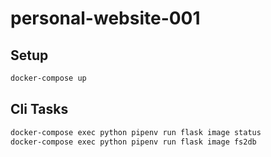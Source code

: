 # personal-website-001

## Setup

```bash
docker-compose up
```

## Cli Tasks

```bash
docker-compose exec python pipenv run flask image status
docker-compose exec python pipenv run flask image fs2db
```
